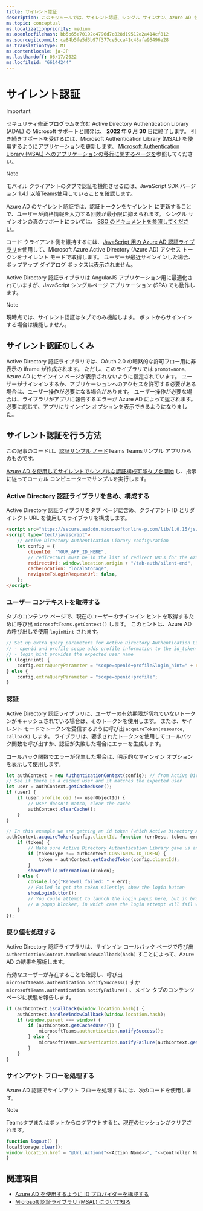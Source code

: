 ```yaml
---
title: サイレント認証
description: このモジュールでは、サイレント認証、シングル サインオン、Azure AD をタブに対して実行する方法と動作方法について説明します
ms.topic: conceptual
ms.localizationpriority: medium
ms.openlocfilehash: bb5b65e70192c4796d7c828d19512e2a414cf812
ms.sourcegitcommit: ca84b5fe5d3b97f377ce5cca41c48afa95496e28
ms.translationtype: MT
ms.contentlocale: ja-JP
ms.lasthandoff: 06/17/2022
ms.locfileid: "66144244"
---
```

# <a name="silent-authentication"></a>サイレント認証

> [!IMPORTANT]
> セキュリティ修正プログラムを含む Active Directory Authentication Library (ADAL) の Microsoft サポートと開発は、 **2022 年 6 月 30** 日に終了します。 引き続きサポートを受けるには、Microsoft Authentication Library (MSAL) を使用するようにアプリケーションを更新します。 [Microsoft Authentication Library (MSAL) へのアプリケーションの移行に関するページを](/azure/active-directory/develop/msal-migration)参照してください。

> [!NOTE]
> モバイル クライアントのタブで認証を機能させるには、JavaScript SDK バージョン 1.4.1 以降Teams使用していることを確認します。

Azure AD のサイレント認証では、認証トークンをサイレント に更新することで、ユーザーが資格情報を入力する回数が最小限に抑えられます。 シングル サインオンの真のサポートについては、 [SSO のドキュメントを参照してください](~/tabs/how-to/authentication/tab-sso-overview.md)。

コード クライアント側を維持するには、[JavaScript 用の Azure AD 認証ライブラリ](/azure/active-directory/develop/active-directory-authentication-libraries)を使用して、Microsoft Azure Active Directory (Azure AD) アクセス トークンをサイレント モードで取得します。 ユーザーが最近サインインした場合、ポップアップ ダイアログ ボックスは表示されません。

Active Directory 認証ライブラリは AngularJS アプリケーション用に最適化されていますが、JavaScript シングルページ アプリケーション (SPA) でも動作します。

> [!NOTE]
> 現時点では、サイレント認証はタブでのみ機能します。 ボットからサインインする場合は機能しません。

## <a name="how-silent-authentication-works"></a>サイレント認証のしくみ

Active Directory 認証ライブラリでは、OAuth 2.0 の暗黙的な許可フロー用に非表示の iframe が作成されます。 ただし、このライブラリでは `prompt=none`、Azure AD にサインイン ページが表示されないように指定されています。 ユーザーがサインインするか、アプリケーションへのアクセスを許可する必要がある場合は、ユーザー操作が必要になる場合があります。 ユーザー操作が必要な場合は、ライブラリがアプリに報告するエラーが Azure AD によって返されます。 必要に応じて、アプリにサインイン オプションを表示できるようになりました。

## <a name="how-to-do-silent-authentication"></a>サイレント認証を行う方法

この記事のコードは、[認証サンプル ノード](https://github.com/OfficeDev/Microsoft-Teams-Samples/blob/main/samples/app-auth/nodejs/src/views/tab/silent/silent.hbs)Teams Teamsサンプル アプリからのものです。

[Azure AD を使用してサイレントでシンプルな認証構成可能タブを開始](https://github.com/OfficeDev/Microsoft-Teams-Samples/tree/main/samples/tab-channel-group-config-page-auth/csharp) し、指示に従ってローカル コンピューターでサンプルを実行します。

### <a name="include-and-configure-active-directory-authentication-library"></a>Active Directory 認証ライブラリを含め、構成する

Active Directory 認証ライブラリをタブ ページに含め、クライアント ID とリダイレクト URL を使用してライブラリを構成します。

```html
<script src="https://secure.aadcdn.microsoftonline-p.com/lib/1.0.15/js/adal.min.js" integrity="sha384-lIk8T3uMxKqXQVVfFbiw0K/Nq+kt1P3NtGt/pNexiDby2rKU6xnDY8p16gIwKqgI" crossorigin="anonymous"></script>
<script type="text/javascript">
    // Active Directory Authentication Library configuration
    let config = {
        clientId: "YOUR_APP_ID_HERE",
        // redirectUri must be in the list of redirect URLs for the Azure AD app
        redirectUri: window.location.origin + "/tab-auth/silent-end",
        cacheLocation: "localStorage",
        navigateToLoginRequestUrl: false,
    };
</script>
```

### <a name="get-the-user-context"></a>ユーザー コンテキストを取得する

タブのコンテンツ ページで、現在のユーザーのサインイン ヒントを取得するために呼び出 `microsoftTeams.getContext()` します。 このヒントは、Azure AD の呼び出しで使用 `loginHint` されます。

```javascript
// Set up extra query parameters for Active Directory Authentication Library
// - openid and profile scope adds profile information to the id_token
// - login_hint provides the expected user name
if (loginHint) {
    config.extraQueryParameter = "scope=openid+profile&login_hint=" + encodeURIComponent(loginHint);
} else {
    config.extraQueryParameter = "scope=openid+profile";
}
```

### <a name="authenticate"></a>認証

Active Directory 認証ライブラリに、ユーザーの有効期限が切れていないトークンがキャッシュされている場合は、そのトークンを使用します。 または、サイレント モードでトークンを受信するように呼び出 `acquireToken(resource, callback)` します。 ライブラリは、要求されたトークンを使用してコールバック関数を呼び出すか、認証が失敗した場合にエラーを生成します。

コールバック関数でエラーが発生した場合は、明示的なサインイン オプションを表示して使用します。

```javascript
let authContext = new AuthenticationContext(config); // from Active Directory Authentication Library
// See if there is a cached user and it matches the expected user
let user = authContext.getCachedUser();
if (user) {
    if (user.profile.oid !== userObjectId) {
        // User doesn't match, clear the cache
        authContext.clearCache();
    }
}

// In this example we are getting an id token (which Active Directory Authentication Library returns if we ask for resource = clientId)
authContext.acquireToken(config.clientId, function (errDesc, token, err, tokenType) {
    if (token) {
        // Make sure Active Directory Authentication Library gave us an ID token
        if (tokenType !== authContext.CONSTANTS.ID_TOKEN) {
            token = authContext.getCachedToken(config.clientId);
        }
        showProfileInformation(idToken);
    } else {
        console.log("Renewal failed: " + err);
        // Failed to get the token silently; show the login button
        showLoginButton();
        // You could attempt to launch the login popup here, but in browsers this could be blocked by
        // a popup blocker, in which case the login attempt will fail with the reason FailedToOpenWindow.
    }
});
```

### <a name="process-the-return-value"></a>戻り値を処理する

Active Directory 認証ライブラリは、サインイン コールバック ページで呼び出 `AuthenticationContext.handleWindowCallback(hash)` すことによって、Azure AD の結果を解析します。

有効なユーザーが存在することを確認し、呼び出 `microsoftTeams.authentication.notifySuccess()` すか `microsoftTeams.authentication.notifyFailure()` 、メイン タブのコンテンツ ページに状態を報告します。

```javascript
if (authContext.isCallback(window.location.hash)) {
    authContext.handleWindowCallback(window.location.hash);
    if (window.parent === window) {
        if (authContext.getCachedUser()) {
            microsoftTeams.authentication.notifySuccess();
        } else {
            microsoftTeams.authentication.notifyFailure(authContext.getLoginError());
        }
    }
}
```

### <a name="handle-the-sign-out-flow"></a>サインアウト フローを処理する

Azure AD 認証でサインアウト フローを処理するには、次のコードを使用します。

> [!NOTE]
> Teamsタブまたはボットからログアウトすると、現在のセッションがクリアされます。

```javascript
function logout() {
localStorage.clear();
window.location.href = "@Url.Action("<<Action Name>>", "<<Controller Name>>")";
}
```

## <a name="see-also"></a>関連項目

* [Azure AD を使用するように ID プロバイダーを構成する](../../../concepts/authentication/configure-identity-provider.md)
* [Microsoft 認証ライブラリ (MSAL) について知る](/azure/active-directory/develop/msal-overview)
